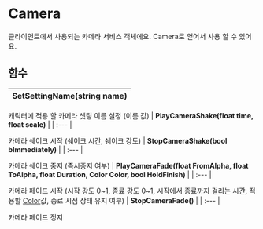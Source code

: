 # **Camera**


클라이언트에서 사용되는 카메라 서비스 객체에요. Camera로 얻어서 사용 할 수 있어요. 
## **함수**

| **SetSettingName(string name)** |
| :--- |

캐릭터에 적용 할 카메라 셋팅 이름 설정 (이름 값) 
| **PlayCameraShake(float time, float scale)** |
| :--- |

카메라 쉐이크 시작 (쉐이크 시간, 쉐이크 강도) 
| **StopCameraShake(bool bImmediately)** |
| :--- |

카메라 쉐이크 중지 (즉시중지 여부) 
| **PlayCameraFade(float FromAlpha, float ToAlpha, float Duration, Color Color, bool HoldFinish)** |
| :--- |

카메라 페이드 시작 (시작 강도 0~1, 종료 강도 0~1, 시작에서 종료까지 걸리는 시간, 적용할 [Color](https://ditoland-utplus.gitbook.io/ditoland/api-reference/common/color)값, 종료 시점 상태 유지 여부) 
| **StopCameraFade()** |
| :--- |

카메라 페이드 정지 
